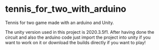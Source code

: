 # tennis_for_two_with_arduino
Tennis for two game made with an arduino and Unity.

The unity version used in this project is 2020.3.5f1. After having done the circuit and also the arduino code just import the project into unity if you want to work on it or download the builds directly if you want to play!
